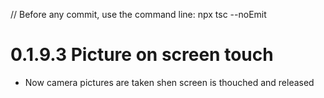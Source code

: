 // Before any commit, use the command line: npx tsc --noEmit

# 0.1.9.3 Picture on screen touch

- Now camera pictures are taken shen screen is thouched and released